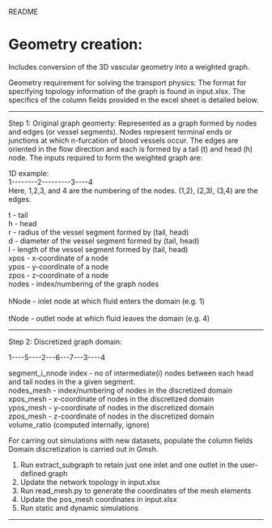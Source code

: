 
README

# Geometry creation:
Includes conversion of the 3D vascular geometry into a weighted graph.

Geometry requirement for solving the transport physics: The format for specifying topology information of the graph is found in input.xlsx.
The specifics of the column fields provided in the excel sheet is detailed below.

*****************************************************

Step 1:   Original graph geomerty:
Represented as a graph formed by nodes and edges (or vessel segments). Nodes represent terminal ends or junctions at which
n-furcation of blood vessels occur. The edges are oriented in the flow direction and each is formed by a tail (t) and head (h) node. The
inputs required to form the weighted graph are:  
 
1D example: <br />
1--------2---------3----4  <br />
Here, 1,2,3, and 4 are the numbering of the nodes. (1,2), (2,3), (3,4) are the edges.

t - tail <br />
h - head	 <br />
r - radius of the vessel segment formed by (tail, head)	 <br />
d - diameter of the vessel segment formed by (tail, head)	 <br />
l - length of the vessel segment formed by (tail, head)	 <br />
xpos -	x-coordinate of a node <br />
ypos - 	y-coordinate of a node <br />
zpos -  z-coordinate of a node	 <br />
nodes - index/numbering of the graph nodes  <br /> 	
hNode - inlet node at which fluid enters the domain (e.g. 1)  <br />	
tNode - outlet node at which fluid leaves the domain (e.g. 4)	 <br />

*****************************************************

Step 2: Discretized graph domain:

1----5----2---6---7---3----4


segment_i_nnode	index - no of intermediate(i) nodes between each head and tail nodes in the a given segment.  <br />
nodes_mesh - index/numbering of nodes in the discretized domain  <br />
xpos_mesh - x-coordinate of nodes in the discretized domain	 <br />
ypos_mesh - y-coordinate of nodes in the discretized domain	 <br />
zpos_mesh - z-coordinate of nodes in the discretized domain <br />
volume_ratio (computed internally, ignore)	 <br />

For carring out simulations with new datasets, populate the column fields 
Domain discretization is carried out in Gmsh.
1. Run extract_subgraph to retain just one inlet and one outlet in the user-defined graph
2. Update the network topology in input.xlsx
3. Run read_mesh.py to generate the coordinates of the mesh elements
4. Update the pos_mesh coordinates in input.xlsx
5. Run static and dynamic simulations

*****************************************************

